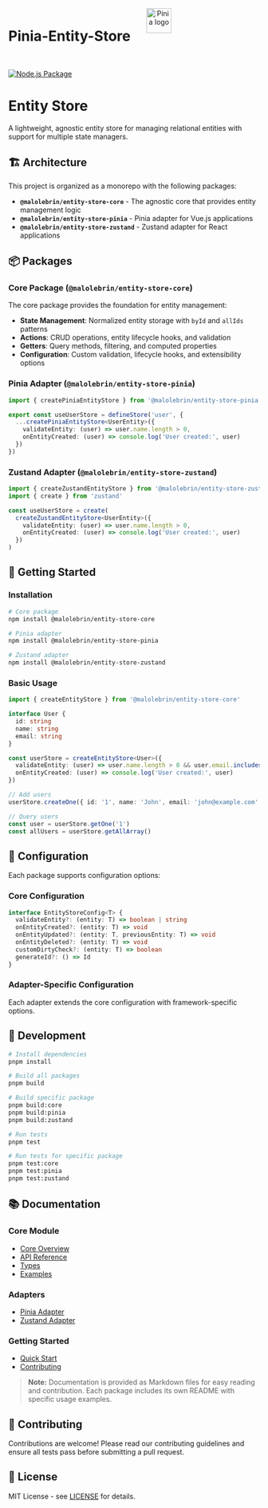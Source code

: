 <div align="center" style="display:flex">
  <h1 style="margin-right: 2rem">Pinia-Entity-Store </h1>
  <a href="https://pinia.vuejs.org" target="_blank" rel="noopener noreferrer">
    <img width="50" src="https://pinia.vuejs.org/logo.svg" alt="Pinia logo">
  </a>
</div>
<br/>

[![Node.js Package](https://github.com/MaloLebrin/pinia-entity-store/actions/workflows/npm-publish-github-packages.yml/badge.svg)](https://github.com/MaloLebrin/pinia-entity-store/actions/workflows/npm-publish-github-packages.yml)

# Entity Store

A lightweight, agnostic entity store for managing relational entities with support for multiple state managers.

## 🏗️ Architecture

This project is organized as a monorepo with the following packages:

- **`@malolebrin/entity-store-core`** - The agnostic core that provides entity management logic
- **`@malolebrin/entity-store-pinia`** - Pinia adapter for Vue.js applications
- **`@malolebrin/entity-store-zustand`** - Zustand adapter for React applications

## 📦 Packages

### Core Package (`@malolebrin/entity-store-core`)

The core package provides the foundation for entity management:

- **State Management**: Normalized entity storage with `byId` and `allIds` patterns
- **Actions**: CRUD operations, entity lifecycle hooks, and validation
- **Getters**: Query methods, filtering, and computed properties
- **Configuration**: Custom validation, lifecycle hooks, and extensibility options

### Pinia Adapter (`@malolebrin/entity-store-pinia`)

```typescript
import { createPiniaEntityStore } from '@malolebrin/entity-store-pinia'

export const useUserStore = defineStore('user', {
  ...createPiniaEntityStore<UserEntity>({
    validateEntity: (user) => user.name.length > 0,
    onEntityCreated: (user) => console.log('User created:', user)
  })
})
```

### Zustand Adapter (`@malolebrin/entity-store-zustand`)

```typescript
import { createZustandEntityStore } from '@malolebrin/entity-store-zustand'
import { create } from 'zustand'

const useUserStore = create(
  createZustandEntityStore<UserEntity>({
    validateEntity: (user) => user.name.length > 0,
    onEntityCreated: (user) => console.log('User created:', user)
  })
)
```

## 🚀 Getting Started

### Installation

```bash
# Core package
npm install @malolebrin/entity-store-core

# Pinia adapter
npm install @malolebrin/entity-store-pinia

# Zustand adapter
npm install @malolebrin/entity-store-zustand
```

### Basic Usage

```typescript
import { createEntityStore } from '@malolebrin/entity-store-core'

interface User {
  id: string
  name: string
  email: string
}

const userStore = createEntityStore<User>({
  validateEntity: (user) => user.name.length > 0 && user.email.includes('@'),
  onEntityCreated: (user) => console.log('User created:', user)
})

// Add users
userStore.createOne({ id: '1', name: 'John', email: 'john@example.com' })

// Query users
const user = userStore.getOne('1')
const allUsers = userStore.getAllArray()
```

## 🔧 Configuration

Each package supports configuration options:

### Core Configuration

```typescript
interface EntityStoreConfig<T> {
  validateEntity?: (entity: T) => boolean | string
  onEntityCreated?: (entity: T) => void
  onEntityUpdated?: (entity: T, previousEntity: T) => void
  onEntityDeleted?: (entity: T) => void
  customDirtyCheck?: (entity: T) => boolean
  generateId?: () => Id
}
```

### Adapter-Specific Configuration

Each adapter extends the core configuration with framework-specific options.

## 🧪 Development

```bash
# Install dependencies
pnpm install

# Build all packages
pnpm build

# Build specific package
pnpm build:core
pnpm build:pinia
pnpm build:zustand

# Run tests
pnpm test

# Run tests for specific package
pnpm test:core
pnpm test:pinia
pnpm test:zustand
```

## 📚 Documentation

### Core Module
- [Core Overview](./docs/core/README.md)
- [API Reference](./docs/core/api/README.md)
- [Types](./docs/core/api/types.md)
- [Examples](./docs/core/examples/)

### Adapters
- [Pinia Adapter](./packages/pinia-adapter/README.md)
- [Zustand Adapter](./packages/zustand-adapter/README.md)

### Getting Started
- [Quick Start](./docs/getting-started/)
- [Contributing](./docs/contributing.md)

> **Note:** Documentation is provided as Markdown files for easy reading and contribution. Each package includes its own README with specific usage examples.

## 🤝 Contributing

Contributions are welcome! Please read our contributing guidelines and ensure all tests pass before submitting a pull request.

## 📄 License

MIT License - see [LICENSE](LICENSE) for details.
